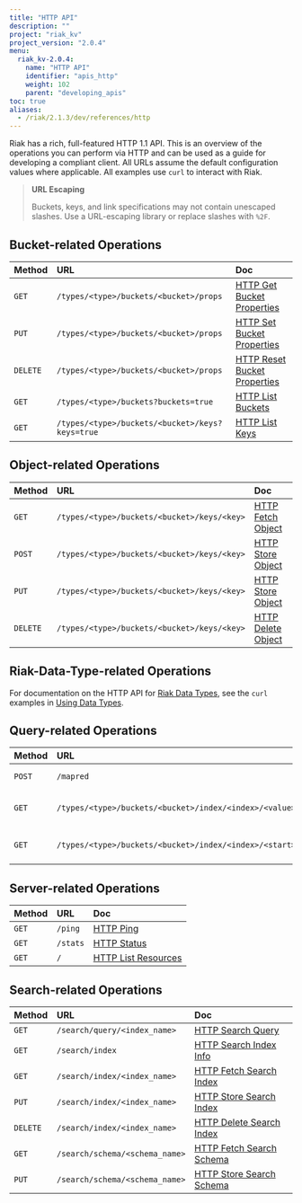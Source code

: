 ```yaml
---
title: "HTTP API"
description: ""
project: "riak_kv"
project_version: "2.0.4"
menu:
  riak_kv-2.0.4:
    name: "HTTP API"
    identifier: "apis_http"
    weight: 102
    parent: "developing_apis"
toc: true
aliases:
  - /riak/2.1.3/dev/references/http
---
```


Riak has a rich, full-featured HTTP 1.1 API. This is an overview of the
operations you can perform via HTTP and can be used as a guide for
developing a compliant client. All URLs assume the default configuration
values where applicable. All examples use `curl` to interact with Riak.

> **URL Escaping**
>
> Buckets, keys, and link specifications may not contain unescaped
slashes. Use a URL-escaping library or replace slashes with `%2F`.

## Bucket-related Operations

Method | URL | Doc
:------|:----|:---
`GET` | `/types/<type>/buckets/<bucket>/props` | [HTTP Get Bucket Properties](/riak/kv/2.0.4/developing/api/http/get-bucket-props)
`PUT` | `/types/<type>/buckets/<bucket>/props` | [HTTP Set Bucket Properties](/riak/kv/2.0.4/developing/api/http/set-bucket-props)
`DELETE` | `/types/<type>/buckets/<bucket>/props` | [HTTP Reset Bucket Properties](/riak/kv/2.0.4/developing/api/http/reset-bucket-props)
`GET` | `/types/<type>/buckets?buckets=true` | [HTTP List Buckets](/riak/kv/2.0.4/developing/api/http/list-buckets)
`GET` | `/types/<type>/buckets/<bucket>/keys?keys=true` | [HTTP List Keys](/riak/kv/2.0.4/developing/api/http/list-keys)

## Object-related Operations

Method | URL | Doc
:------|:----|:---
`GET` | `/types/<type>/buckets/<bucket>/keys/<key>` | [HTTP Fetch Object](/riak/kv/2.0.4/developing/api/http/fetch-object)
`POST` | `/types/<type>/buckets/<bucket>/keys/<key>` | [HTTP Store Object](/riak/kv/2.0.4/developing/api/http/store-object)
`PUT` | `/types/<type>/buckets/<bucket>/keys/<key>` | [HTTP Store Object](/riak/kv/2.0.4/developing/api/http/store-object)
`DELETE` | `/types/<type>/buckets/<bucket>/keys/<key>` | [HTTP Delete Object](/riak/kv/2.0.4/developing/api/http/delete-object)

## Riak-Data-Type-related Operations

For documentation on the HTTP API for [Riak Data Types](/riak/kv/2.0.4/learn/concepts/crdts),
see the `curl` examples in [Using Data Types](/riak/kv/2.0.4/developing/data-types).

## Query-related Operations

Method | URL | Doc
:------|:----|:---
`POST` | `/mapred` | [HTTP MapReduce](/riak/kv/2.0.4/developing/api/http/mapreduce)
`GET` | `/types/<type>/buckets/<bucket>/index/<index>/<value>` | [HTTP Secondary Indexes](/riak/kv/2.0.4/developing/api/http/secondary-indexes)
`GET` | `/types/<type>/buckets/<bucket>/index/<index>/<start>/<end>` | [HTTP Secondary Indexes](/riak/kv/2.0.4/developing/api/http/secondary-indexes)

## Server-related Operations

Method | URL | Doc
:------|:----|:---
`GET` | `/ping` | [HTTP Ping](/riak/kv/2.0.4/developing/api/http/ping)
`GET` | `/stats` | [HTTP Status](/riak/kv/2.0.4/developing/api/http/status)
`GET` | `/` | [HTTP List Resources](/riak/kv/2.0.4/developing/api/http/list-resources)

## Search-related Operations

Method | URL | Doc
:------|:----|:---
`GET` | `/search/query/<index_name>` | [HTTP Search Query](/riak/kv/2.0.4/developing/api/http/search-query)
`GET` | `/search/index` | [HTTP Search Index Info](/riak/kv/2.0.4/developing/api/http/search-index-info)
`GET` | `/search/index/<index_name>` | [HTTP Fetch Search Index](/riak/kv/2.0.4/developing/api/http/fetch-search-index)
`PUT` | `/search/index/<index_name>` | [HTTP Store Search Index](/riak/kv/2.0.4/developing/api/http/store-search-index)
`DELETE` | `/search/index/<index_name>` | [HTTP Delete Search Index](/riak/kv/2.0.4/developing/api/http/delete-search-index)
`GET` | `/search/schema/<schema_name>` | [HTTP Fetch Search Schema](/riak/kv/2.0.4/developing/api/http/fetch-search-schema)
`PUT` | `/search/schema/<schema_name>` | [HTTP Store Search Schema](/riak/kv/2.0.4/developing/api/http/store-search-schema)
